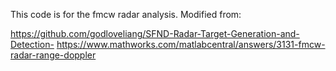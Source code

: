 This code is for the fmcw radar analysis. Modified from:

https://github.com/godloveliang/SFND-Radar-Target-Generation-and-Detection-
https://www.mathworks.com/matlabcentral/answers/3131-fmcw-radar-range-doppler
